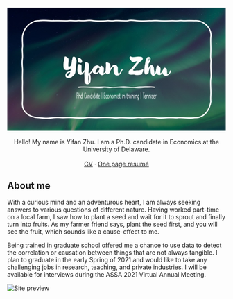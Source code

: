 <!-- PROJECT LOGO -->

![Site preview](/public/Slide1.png)
 
 <p align="center">
    Hello! My name is Yifan Zhu. I am a Ph.D. candidate in Economics at the University of Delaware.  
    <br />
    <br />
    <a href="https://drive.google.com/file/d/1wN--FyYv3-NaAOhKKVFCF6ddiLyMMXeA/view?usp=sharing">CV</a>
    ·
    <a href="https://drive.google.com/file/d/1jAZnwMAtY-DB6N4CPxDWgv2ORfzzlQK7/view?usp=sharing">One page resumé</a>
</p>


## About me

With a curious mind and an adventurous heart,  I am always seeking answers to various questions of different nature. Having worked part-time on a local farm, I saw how to plant a seed and wait for it to sprout and finally turn into fruits. As my farmer friend says, plant the seed first, and you will see the fruit, which sounds like a cause-effect to me. 

Being trained in graduate school offered me a chance to use data to detect the correlation or causation between things that are not always tangible. I plan to graduate in the early Spring of 2021 and would like to take any challenging jobs in research, teaching, and private industries. I will be available for interviews during the ASSA 2021 Virtual Annual Meeting.


![Site preview](/public/Sketch%201.png)
